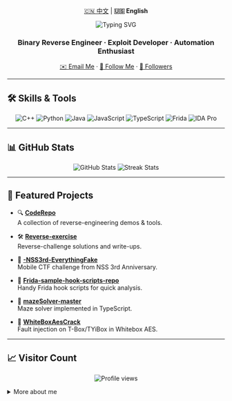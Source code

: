 <!-- README.md -->

<p align="center">
  <a href="./README.zh.md">🇨🇳 中文</a> | <strong>🇺🇸 English</strong>
</p>

<p align="center">
  <img src="https://readme-typing-svg.demolab.com?font=Fira+Code&size=24&pause=1000&color=FFFFFF&background=00000000&center=true&vCenter=true&width=600&lines=Hi%20there%2C%20I%27m%20SHangwendada!;Welcome%20to%20my%20GitHub%20profile!" alt="Typing SVG" />
</p>

<h3 align="center">Binary Reverse Engineer · Exploit Developer · Automation Enthusiast</h3>

<p align="center">
  <a href="mailto:2277873568@qq.com">✉️ Email Me</a> ·
  <a href="https://github.com/SHangwendada">🐙 Follow Me</a> ·
  <a href="https://github.com/SHangwendada?tab=followers">👥 Followers</a>
</p>

---

## 🛠️ Skills & Tools

<p align="center">
  <img src="https://img.shields.io/badge/-C++-00599C?logo=c%2B%2B&logoColor=white&style=flat-square" alt="C++"/>
  <img src="https://img.shields.io/badge/-Python-3776AB?logo=python&logoColor=white&style=flat-square" alt="Python"/>
  <img src="https://img.shields.io/badge/-Java-007396?logo=java&logoColor=white&style=flat-square" alt="Java"/>
  <img src="https://img.shields.io/badge/-JavaScript-F7DF1E?logo=javascript&logoColor=black&style=flat-square" alt="JavaScript"/>
  <img src="https://img.shields.io/badge/-TypeScript-3178C6?logo=typescript&logoColor=white&style=flat-square" alt="TypeScript"/>
  <img src="https://img.shields.io/badge/-Frida-black?style=flat-square" alt="Frida"/>
  <img src="https://img.shields.io/badge/-IDA_Pro-grey?style=flat-square" alt="IDA Pro"/>
</p>

---

## 📊 GitHub Stats

<p align="center">
  <img src="https://github-readme-stats.vercel.app/api?username=SHangwendada&show_icons=true&theme=dark" alt="GitHub Stats" />
  <img src="https://github-readme-streak-stats.herokuapp.com/?user=SHangwendada&theme=dark" alt="Streak Stats" />
</p>

---

## 🚀 Featured Projects

- 🔍 **[CodeRepo](https://github.com/SHangwendada/CodeRepo)**  
  A collection of reverse-engineering demos & tools.  

- 🛠️ **[Reverse-exercise](https://github.com/SHangwendada/Reverse-exercise)**  
  Reverse-challenge solutions and write-ups.  

- 📱 **[-NSS3rd-EverythingFake](https://github.com/SHangwendada/-NSS3rd-EverythingFake)**  
  Mobile CTF challenge from NSS 3rd Anniversary.  

- 🎣 **[Frida-sample-hook-scripts-repo](https://github.com/SHangwendada/Frida-sample-hook-scripts-repo)**  
  Handy Frida hook scripts for quick analysis.  

- 🧩 **[mazeSolver-master](https://github.com/SHangwendada/mazeSolver-master)**  
  Maze solver implemented in TypeScript.  

- 🔐 **[WhiteBoxAesCrack](https://github.com/SHangwendada/WhiteBoxAesCrack)**  
  Fault injection on T-Box/TYiBox in Whitebox AES.  

---

## 📈 Visitor Count

<p align="center">
  <img src="https://komarev.com/ghpvc/?username=SHangwendada&label=Profile%20Views&color=0e75b6&style=flat" alt="Profile views" />
</p>

<details>
  <summary>More about me</summary>

  - 🏆 Participated in numerous CTF competitions  
  - 🔭 Currently exploring Android WebView exploit chains  
  - 🌱 Learning Frida plugin development  
  - 💬 Ask me about reverse engineering, exploit dev, automation scripts
</details>
